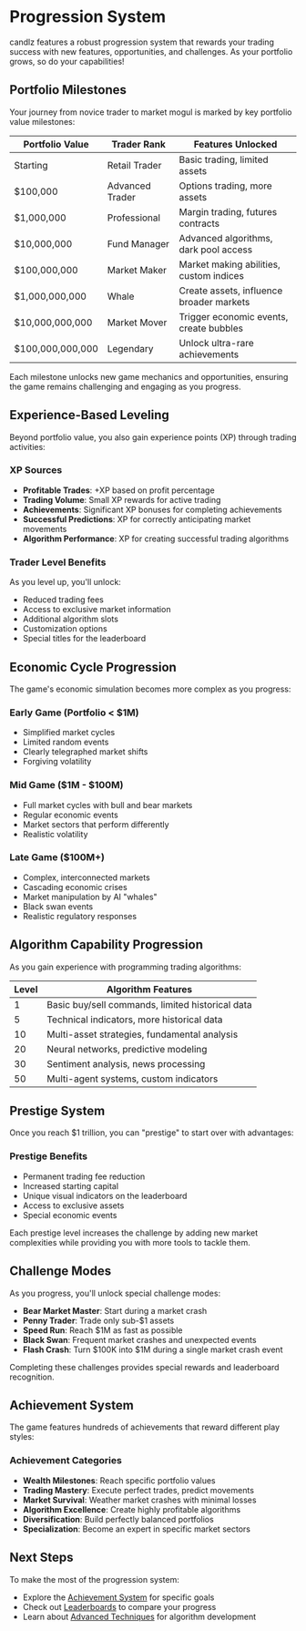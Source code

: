 # Progression System

candlz features a robust progression system that rewards your trading success with new features, opportunities, and challenges. As your portfolio grows, so do your capabilities!

## Portfolio Milestones

Your journey from novice trader to market mogul is marked by key portfolio value milestones:

| Portfolio Value | Trader Rank      | Features Unlocked                          |
|-----------------|------------------|-------------------------------------------|
| Starting        | Retail Trader    | Basic trading, limited assets             |
| $100,000        | Advanced Trader  | Options trading, more assets              |
| $1,000,000      | Professional     | Margin trading, futures contracts         |
| $10,000,000     | Fund Manager     | Advanced algorithms, dark pool access     |
| $100,000,000    | Market Maker     | Market making abilities, custom indices   |
| $1,000,000,000  | Whale            | Create assets, influence broader markets  |
| $10,000,000,000 | Market Mover     | Trigger economic events, create bubbles   |
| $100,000,000,000| Legendary        | Unlock ultra-rare achievements            |

Each milestone unlocks new game mechanics and opportunities, ensuring the game remains challenging and engaging as you progress.

## Experience-Based Leveling

Beyond portfolio value, you also gain experience points (XP) through trading activities:

### XP Sources

- **Profitable Trades**: +XP based on profit percentage
- **Trading Volume**: Small XP rewards for active trading
- **Achievements**: Significant XP bonuses for completing achievements
- **Successful Predictions**: XP for correctly anticipating market movements
- **Algorithm Performance**: XP for creating successful trading algorithms

### Trader Level Benefits

As you level up, you'll unlock:

- Reduced trading fees
- Access to exclusive market information
- Additional algorithm slots
- Customization options
- Special titles for the leaderboard

## Economic Cycle Progression

The game's economic simulation becomes more complex as you progress:

### Early Game (Portfolio < $1M)

- Simplified market cycles
- Limited random events
- Clearly telegraphed market shifts
- Forgiving volatility

### Mid Game ($1M - $100M)

- Full market cycles with bull and bear markets
- Regular economic events
- Market sectors that perform differently
- Realistic volatility

### Late Game ($100M+)

- Complex, interconnected markets
- Cascading economic crises
- Market manipulation by AI "whales"
- Black swan events
- Realistic regulatory responses

## Algorithm Capability Progression

As you gain experience with programming trading algorithms:

| Level | Algorithm Features                                    |
|-------|-------------------------------------------------------|
| 1     | Basic buy/sell commands, limited historical data      |
| 5     | Technical indicators, more historical data            |
| 10    | Multi-asset strategies, fundamental analysis          |
| 20    | Neural networks, predictive modeling                  |
| 30    | Sentiment analysis, news processing                   |
| 50    | Multi-agent systems, custom indicators                |

## Prestige System

Once you reach $1 trillion, you can "prestige" to start over with advantages:

### Prestige Benefits

- Permanent trading fee reduction
- Increased starting capital
- Unique visual indicators on the leaderboard
- Access to exclusive assets
- Special economic events

Each prestige level increases the challenge by adding new market complexities while providing you with more tools to tackle them.

## Challenge Modes

As you progress, you'll unlock special challenge modes:

- **Bear Market Master**: Start during a market crash
- **Penny Trader**: Trade only sub-$1 assets
- **Speed Run**: Reach $1M as fast as possible
- **Black Swan**: Frequent market crashes and unexpected events
- **Flash Crash**: Turn $100K into $1M during a single market crash event

Completing these challenges provides special rewards and leaderboard recognition.

## Achievement System

The game features hundreds of achievements that reward different play styles:

### Achievement Categories

- **Wealth Milestones**: Reach specific portfolio values
- **Trading Mastery**: Execute perfect trades, predict movements
- **Market Survival**: Weather market crashes with minimal losses
- **Algorithm Excellence**: Create highly profitable algorithms
- **Diversification**: Build perfectly balanced portfolios
- **Specialization**: Become an expert in specific market sectors

## Next Steps

To make the most of the progression system:

- Explore the [Achievement System](../features/achievements.md) for specific goals
- Check out [Leaderboards](../features/leaderboards.md) to compare your progress
- Learn about [Advanced Techniques](../programming/advanced-techniques.md) for algorithm development
